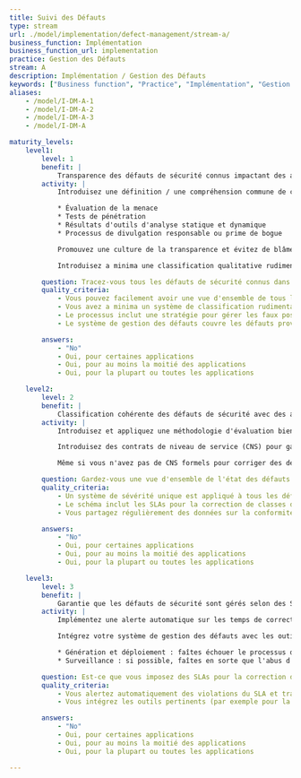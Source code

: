 ```yaml
---
title: Suivi des Défauts
type: stream
url: ./model/implementation/defect-management/stream-a/
business_function: Implémentation
business_function_url: implementation
practice: Gestion des Défauts
stream: A
description: Implémentation / Gestion des Défauts
keywords: ["Business function", "Practice", "Implémentation", "Gestion des Défauts"]
aliases:
    - /model/I-DM-A-1
    - /model/I-DM-A-2
    - /model/I-DM-A-3
    - /model/I-DM-A

maturity_levels:
    level1:
        level: 1
        benefit: |
            Transparence des défauts de sécurité connus impactant des applications particulières
        activity: |
            Introduisez une définition / une compréhension commune de ce qu'est un défaut de sécurité et définissez les méthodes les plus courantes pour les identifier. Celles-ci comprennent, mais ne se limitent pas à:

            * Évaluation de la menace
            * Tests de pénétration
            * Résultats d'outils d'analyse statique et dynamique
            * Processus de divulgation responsable ou prime de bogue

            Promouvez une culture de la transparence et évitez de blâmer toute équipe pour l'introduction ou l'identification de défauts de sécurité. Enregistrez et suivez tous les défauts de sécurité dans un emplacement défini. Cet emplacement n'a pas nécessairement à être centralisé pour l'ensemble de l'organisation, cependant assurez-vous de pouvoir avoir une vue d'ensemble de tous les défauts qui affectent une application donnée à n'importe quel moment. Définissez et appliquez des règles d'accès pour les défauts de sécurité suivis afin d'atténuer le risque de fuite et d'abus de ces informations.

            Introduisez a minima une classification qualitative rudimentaire des défauts de sécurité afin que vous soyez en mesure de prioriser les efforts de correction d'une manière satisfaisante. Efforcez-vous de limiter la duplication des informations et la présence de faux positifs afin d’accroître la fiabilité du processus.

        question: Tracez-vous tous les défauts de sécurité connus dans des endroits accessibles ?
        quality_criteria:
            - Vous pouvez facilement avoir une vue d'ensemble de tous les défauts de sécurité impactant une application
            - Vous avez a minima un système de classification rudimentaire en place
            - Le processus inclut une stratégie pour gérer les faux positifs et les doublons
            - Le système de gestion des défauts couvre les défauts provenant de diverses sources et activités

        answers:
            - "No"
            - Oui, pour certaines applications
            - Oui, pour au moins la moitié des applications
            - Oui, pour la plupart ou toutes les applications

    level2:
        level: 2
        benefit: |
            Classification cohérente des défauts de sécurité avec des attentes claires quant à leur manipulation
        activity: |
            Introduisez et appliquez une méthodologie d'évaluation bien définie pour vos défauts de sécurité d'une façon cohérente à travers toute l'organisation, en vous basant sur la probabilité et l'impact attendu du défaut exploité. Cela vous permettra d'identifier les applications qui nécessitent une attention accrue et des investissements. Dans le cas où vous ne stockeriez pas les informations sur les défauts de sécurité centralement, assurez-vous que vous êtes toujours en mesure de récupérer facilement les informations depuis toutes les sources et d'obtenir un aperçu des « points chauds » qui nécessitent votre attention.

            Introduisez des contrats de niveau de service (CNS) pour garantir une correction des défauts de sécurité à temps selon leur niveau de criticité et surveillez de manière centralisée et faire un retour régulier sur les violations des CNS. Définissez un processus pour les cas où il n'est pas faisable ou économiquement raisonnable de corriger un défaut dans le délai défini par les CNS. Cela devrait au moins garantir que toutes les parties prenantes concernées ont une bonne compréhension du risque impliqué. Si c'est applicable, mettez en place des contrôles compensatoires pour ces cas.

            Même si vous n'avez pas de CNS formels pour corriger des défauts de faible gravité, veillez à ce que les équipes responsables obtiennent toujours un aperçu régulier des problèmes qui affectent leurs applications et comprennent comment des problèmes particuliers s’affectent ou s’amplifient les uns les autres.

        question: Gardez-vous une vue d'ensemble de l'état des défauts de sécurité au sein de l'organisation?
        quality_criteria:
            - Un système de sévérité unique est appliqué à tous les défauts à travers l'organisation
            - Le schéma inclut les SLAs pour la correction de classes de sévérité particulières
            - Vous partagez régulièrement des données sur la conformité aux SLA

        answers:
            - "No"
            - Oui, pour certaines applications
            - Oui, pour au moins la moitié des applications
            - Oui, pour la plupart ou toutes les applications

    level3:
        level: 3
        benefit: |
            Garantie que les défauts de sécurité sont gérés selon des SLA prédéfinis
        activity: |
            Implémentez une alerte automatique sur les temps de correction des défauts de sécurité si la durée dépasse celle définie dans les Contrats de Niveau de Service (CNS). Assurez-vous que ces défauts sont automatiquement transférés dans le processus de gestion des risques et évalués selon une méthodologie quantitative cohérente. Évaluez comment des défauts donnés s'influencent / s'amplifient les uns avec les autres non seulement au niveau des équipes, mais aussi au niveau de l'ensemble de l'organisation. Utilisez la connaissance de la chaîne de compromission complète pour hiérarchiser, introduire et suivre les contrôles compensatoires atténuant les risques d'affaire respectifs.

            Intégrez votre système de gestion des défauts avec les outils automatisés introduits par d'autres pratiques, par ex.

            * Génération et déploiement : faîtes échouer le processus de génération / déploiement si des défauts de sécurité supérieurs à une certaine sévérité affectent l'artefact final, à moins que quelqu'un ne signe explicitement l'exception.
            * Surveillance : si possible, faîtes en sorte que l'abus d'une faille de sécurité dans l'environnement de production soit détecté et déclenche une alerte.

        question: Est-ce que vous imposez des SLAs pour la correction des défauts de sécurité?
        quality_criteria:
            - Vous alertez automatiquement des violations du SLA et transférez les défauts associés au processus de gestion des risques
            - Vous intégrez les outils pertinents (par exemple pour la surveillance, la génération, le déploiement) avec le système de gestion des défauts

        answers:
            - "No"
            - Oui, pour certaines applications
            - Oui, pour au moins la moitié des applications
            - Oui, pour la plupart ou toutes les applications

---
```

